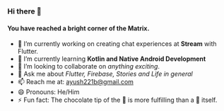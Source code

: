 ### Hi there 👋

#### You have reached a bright corner of the Matrix.


- 🔭 I’m currently working on creating chat experiences at **Stream** with Flutter.
- 🌱 I’m currently learning **Kotlin and Native Android Development**
- 👯 I’m looking to collaborate on *anything exciting*.
- 💬 Ask me about *Flutter, Firebase, Stories and Life in general*
- 📫 Reach me at: ayush221b@gmail.com
- 😄 Pronouns: He/Him
- ⚡ Fun fact: The chocolate tip of the 🍦 is more fulfilling than a 🍫 itself.
